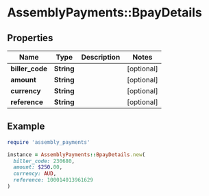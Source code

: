 # AssemblyPayments::BpayDetails

## Properties

| Name | Type | Description | Notes |
| ---- | ---- | ----------- | ----- |
| **biller_code** | **String** |  | [optional] |
| **amount** | **String** |  | [optional] |
| **currency** | **String** |  | [optional] |
| **reference** | **String** |  | [optional] |

## Example

```ruby
require 'assembly_payments'

instance = AssemblyPayments::BpayDetails.new(
  biller_code: 230680,
  amount: $250.00,
  currency: AUD,
  reference: 100014013961629
)
```

